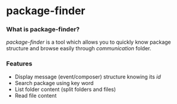 # package-finder

### What is package-finder?
_package-finder_ is a tool which allows you to quickly know package structure and browse easily through _communication_ folder.

### Features
- Display message (event/composer) structure knowing its _id_
- Search package using key word
- List folder content (split folders and files)
- Read file content